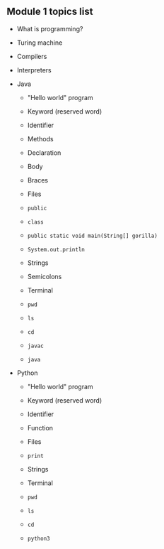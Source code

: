 ## Module 1 topics list

+ What is programming?

+ Turing machine

+ Compilers

+ Interpreters

+ Java

  - "Hello world" program

  - Keyword (reserved word)

  - Identifier

  - Methods

  - Declaration

  - Body

  - Braces

  - Files

  - `public`

  - `class`

  - `public static void main(String[] gorilla)`

  - `System.out.println`

  - Strings

  - Semicolons

  - Terminal

  - `pwd`

  - `ls`

  - `cd`

  - `javac`

  - `java`

+ Python

  - "Hello world" program

  - Keyword (reserved word)

  - Identifier

  - Function

  - Files

  - `print`

  - Strings

  - Terminal

  - `pwd`

  - `ls`

  - `cd`

  - `python3`